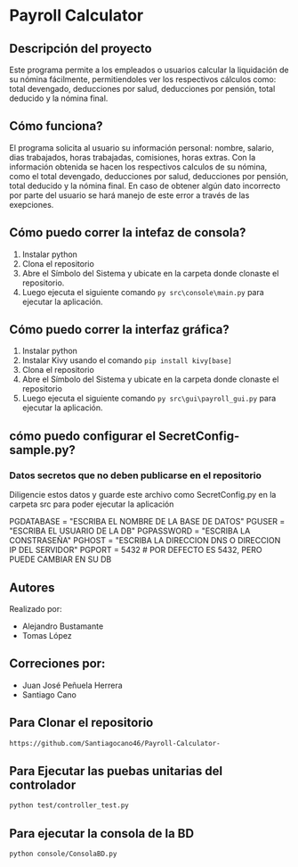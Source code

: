 # Payroll Calculator 

## Descripción del proyecto 
Este programa permite a los empleados o usuarios calcular la liquidación de su nómina fácilmente, permitiendoles 
ver los respectivos cálculos como: total devengado, deducciones por salud, deducciones por pensión, total deducido y la nómina final. 

## Cómo funciona?
El programa solicita al usuario su información personal: nombre, salario, dias trabajados, horas trabajadas, 
comisiones, horas extras. Con la información obtenida se hacen los respectivos calculos de su nómina, como el total devengado, deducciones por salud, deducciones por pensión, total deducido y la nómina final. 
En caso de obtener algún dato incorrecto por parte del usuario se hará manejo de este error a través de las exepciones. 

## Cómo puedo correr la intefaz de consola?
1. Instalar python 
2. Clona el repositorio 
3. Abre el Símbolo del Sistema y ubicate en la carpeta donde clonaste el repositorio. 
5. Luego ejecuta el siguiente comando `py src\console\main.py` para ejecutar la aplicación.

## Cómo puedo correr la interfaz gráfica?
1. Instalar python
2. Instalar Kivy usando el comando `pip install kivy[base]`
3. Clona el repositorio
4. Abre el Símbolo del Sistema y ubicate en la carpeta donde clonaste el repositorio 
5. Luego ejecuta el siguiente comando `py src\gui\payroll_gui.py` para ejecutar la aplicación. 

## cómo puedo configurar el SecretConfig-sample.py?
### Datos secretos que no deben publicarse en el repositorio

Diligencie estos datos y guarde este archivo como SecretConfig.py en la carpeta src
para poder ejecutar la aplicación

PGDATABASE = "ESCRIBA EL NOMBRE DE LA BASE DE DATOS"
PGUSER = "ESCRIBA EL USUARIO DE LA DB"
PGPASSWORD = "ESCRIBA LA CONSTRASEÑA"
PGHOST = "ESCRIBA LA DIRECCION DNS O DIRECCION IP DEL SERVIDOR"
PGPORT = 5432 # POR DEFECTO ES 5432, PERO PUEDE CAMBIAR EN SU DB
## Autores 
Realizado por: 
- Alejandro Bustamante 
- Tomas López 
## Correciones por:
- Juan José Peñuela Herrera
- Santiago Cano

## Para Clonar el repositorio
```markdown
https://github.com/Santiagocano46/Payroll-Calculator-
```

## Para Ejecutar las puebas unitarias del controlador
```markdown
python test/controller_test.py
```

## Para ejecutar la consola de la BD
```markdown
python console/ConsolaBD.py
```